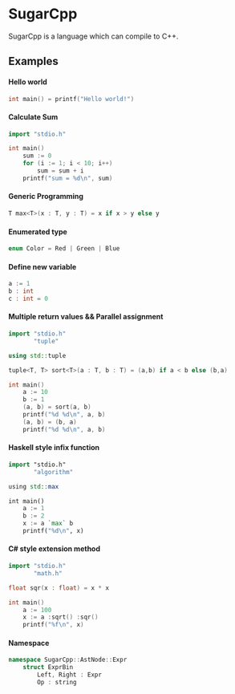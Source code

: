 # SugarCpp
SugarCpp is a language which can compile to C++.

## Examples

#### Hello world
```c++
int main() = printf("Hello world!") 
``` 

#### Calculate Sum
```c++
import "stdio.h"

int main()
    sum := 0
    for (i := 1; i < 10; i++)
        sum = sum + i
    printf("sum = %d\n", sum)
```

#### Generic Programming
```c++
T max<T>(x : T, y : T) = x if x > y else y
```

#### Enumerated type
```c++
enum Color = Red | Green | Blue
```

#### Define new variable
```c++
a := 1
b : int
c : int = 0
```

#### Multiple return values​​ && Parallel assignment
```c++
import "stdio.h"
       "tuple"

using std::tuple

tuple<T, T> sort<T>(a : T, b : T) = (a,b) if a < b else (b,a)

int main()
	a := 10
	b := 1
    (a, b) = sort(a, b)
    printf("%d %d\n", a, b)
    (a, b) = (b, a)
    printf("%d %d\n", a, b)
```

#### Haskell style infix function
```haskell
import "stdio.h"
       "algorithm"

using std::max

int main()
    a := 1
    b := 2
    x := a `max` b
    printf("%d\n", x)
``` 

#### C# style extension method
```c++
import "stdio.h"
       "math.h"

float sqr(x : float) = x * x

int main()
    a := 100
    x := a :sqrt() :sqr()
    printf("%f\n", x)
```

#### Namespace
```c++
namespace SugarCpp::AstNode::Expr
    struct ExprBin
        Left, Right : Expr
        Op : string

```